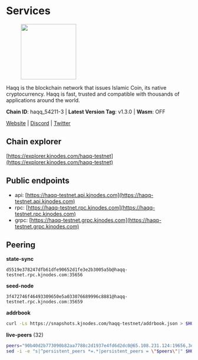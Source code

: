 # Services

<figure><img src="https://raw.githubusercontent.com/kj89/testnet_manuals/main/pingpub/logos/haqq.png" width="150" alt=""><figcaption></figcaption></figure>

Haqq is the blockchain network that issues Islamic Coin,  its native cryptocurrency. Haqq is fast, trusted and  compatible with thousands of applications around the world.

**Chain ID**: haqq_54211-3 | **Latest Version Tag**: v1.3.0 | **Wasm**: OFF

[Website](https://islamiccoin.net) | [Discord](https://discord.gg/hU9MHG5kZq) | [Twitter](https://twitter.com/Islamic_Coin)


## Chain explorer
[https://explorer.kjnodes.com/haqq-testnet](https://explorer.kjnodes.com/haqq-testnet)

## Public endpoints

* api: [https://haqq-testnet.api.kjnodes.com](https://haqq-testnet.api.kjnodes.com)
* rpc: [https://haqq-testnet.rpc.kjnodes.com](https://haqq-testnet.rpc.kjnodes.com)
* grpc: [https://haqq-testnet.grpc.kjnodes.com](https://haqq-testnet.grpc.kjnodes.com)

## Peering

**state-sync**

```text
d5519e378247dfb61dfe90652d1fe3e2b3005a5b@haqq-testnet.rpc.kjnodes.com:35656
```

**seed-node**

```text
3f472746f46493309650e5a033076689996c8881@haqq-testnet.rpc.kjnodes.com:35659
```

**addrbook**
```bash
curl -Ls https://snapshots.kjnodes.com/haqq-testnet/addrbook.json > $HOME/.haqqd/config/addrbook.json
```

**live-peers** (32)
```bash
peers="90b40d2b773090b82aa7788c2d1937e4fd6d2dc0@65.108.231.124:19656,3df5a68b919177179c6dcb0b9c9354fd6bbba1c8@65.109.92.240:20116,d5519e378247dfb61dfe90652d1fe3e2b3005a5b@65.109.68.190:35656,56158e0f2acf850114e82644afceb565a73b08cc@185.144.99.95:26656,125063c422e09faf45b849dd73dea61f624db891@65.109.53.60:26656,0833039f717227ccd156d156ea772746b8ac6d71@146.19.24.139:26656,ed145a35b436878c1f1c10634bd18600f3696e17@95.217.181.142:26656,f57fae1bdea281392b563a58978a2d8c0a37725f@95.217.233.234:26656,16f40215d018c7d657fef0bb5ce2950251d525d2@148.251.51.144:36656,23ff658b56fbb8bc73372973a34733ff5d79b435@142.132.202.50:11604,5a223d77d01319a8c7f648eddfc8549cafcd8ca5@34.147.118.211:26656,59af99085c961a6a5c8dc4bc8b3abffda16ddccb@135.181.38.62:26656,2d13d679b64e1a574904a140f72815644ec71131@65.21.133.125:30656,6771e65c1b30cc514faf5943320fdda480fe9124@95.216.39.183:26656,6fad54232f11a0306bd0d942c2ec5f9ba0ae2f1a@34.91.54.209:26656,24e894d4d8a18276acf6051cccf369a1ce69842d@65.108.151.105:26656,23a1176c9911eac442d6d1bf15f92eeabb3981d5@45.83.173.18:26656,de75081b3d402c2728e627df3590fb7ea229fd0b@65.109.28.177:24446,3ba8280c245f4d63a8f7913aea64a5071f0c76d7@65.109.18.166:54656,b9e8ec4eeb359e1b3cf5675563e72787b9d40adf@95.217.132.146:26656,1fefb6b75431482502e125a290deba1e7e539d4e@135.181.148.11:26656,00b1befaceba6b0178d2b6076ae0968adf4bd7b5@65.108.67.152:26656,48a2a7762a579d25bca95b0a3548b714238dd60b@213.239.216.252:20656,927a323649e7dd8d4c75da6e5edaee439652b46f@65.109.92.241:20116,6570de868d0f7a5b4dc9f5a007ba98319a7fa8b4@194.163.162.31:26656,9eb507f9365313dbe7f426050fec9648298f58ee@109.205.183.51:26656,d59dc597f0d41bcbc7ff53374686affb143726c2@51.195.203.103:35656,59e69212d3bfba532f1a9dfb1c72635aa931d633@154.26.157.236:35656,47a269c3e30f70d8234a2afd8e9055e74129fde0@65.108.129.29:36656,a40f6f6d9f5763f80a87438903ab905daeb4fa01@38.242.225.247:26656,922d76c72392b5b69c03a4ae56b3aba544ff1139@144.126.194.175:26656,32a8eec046b95e8646ff0810b4596dc7083a0beb@65.108.145.131:26656"
sed -i -e "s|^persistent_peers *=.*|persistent_peers = \"$peers\"|" $HOME/.haqqd/config/config.toml
```
